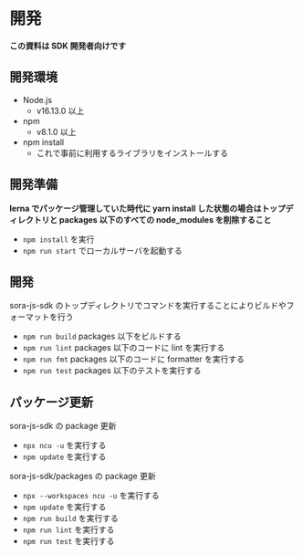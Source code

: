 # 開発

**この資料は SDK 開発者向けです**

## 開発環境

- Node.js
    - v16.13.0 以上
- npm
    - v8.1.0 以上
- npm install
    - これで事前に利用するライブラリをインストールする

## 開発準備

**lerna でパッケージ管理していた時代に yarn install した状態の場合はトップディレクトリと packages 以下のすべての node_modules を削除すること**

- `npm install` を実行
- `npm run start` でローカルサーバを起動する

## 開発
sora-js-sdk のトップディレクトリでコマンドを実行することによりビルドやフォーマットを行う

- `npm run build` packages 以下をビルドする
- `npm run lint` packages 以下のコードに lint を実行する
- `npm run fmt` packages 以下のコードに formatter を実行する
- `npm run test` packages 以下のテストを実行する

## パッケージ更新
sora-js-sdk の package 更新
- `npx ncu -u` を実行する
- `npm update` を実行する

sora-js-sdk/packages の package 更新
- `npx --workspaces ncu -u` を実行する
- `npm update` を実行する
- `npm run build` を実行する
- `npm run lint` を実行する
- `npm run test` を実行する
